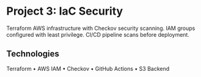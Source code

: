 # Project 3: IaC Security

Terraform AWS infrastructure with Checkov security scanning. IAM groups configured with least privilege. CI/CD pipeline scans before deployment.

## Technologies

Terraform • AWS IAM • Checkov • GitHub Actions • S3 Backend